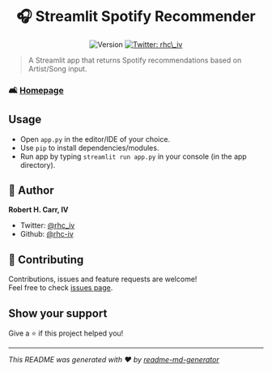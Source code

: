 <h1 align="center">🎧 Streamlit Spotify Recommender</h1>
<p align="center">
  <img alt="Version" src="https://img.shields.io/badge/version-1.10-blue.svg?cacheSeconds=2592000" />

  <a href="https://twitter.com/rhc_iv" target="_blank">
    <img alt="Twitter: rhc\_iv" src="https://img.shields.io/twitter/follow/rhc_iv.svg?style=social" />
  </a>
</p>


> A Streamlit app that returns Spotify recommendations based on Artist/Song input.

### 🛋️ [Homepage](https://github.com/rhc-iv/streamlit-spotify-recommender)

## Usage
- Open `app.py` in the editor/IDE of your choice.
- Use `pip` to install dependencies/modules.
- Run app by typing `streamlit run app.py` in your console (in the app directory).


## 👤 Author

**Robert H. Carr, IV**

* Twitter: [@rhc\_iv](https://twitter.com/rhc_iv)
* Github: [@rhc-iv](https://github.com/rhc-iv)

## 🤝 Contributing

Contributions, issues and feature requests are welcome!<br />Feel free to check [issues page](https://github.com/rhc-iv/streamlit-spotify-recommender/issues). 

## Show your support

Give a ⭐️ if this project helped you!

***
_This README was generated with ❤️ by [readme-md-generator](https://github.com/kefranabg/readme-md-generator)_
